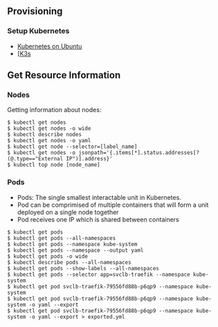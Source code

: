 ## Provisioning 

### Setup Kubernetes 

- [Kubernetes on Ubuntu](https://gist.github.com/ruanbekker/38a38aea5f325f7fa4a19e795ef4f0d0)
- [[K3s](https://github.com/rancher/k3s#quick-start)

## Get Resource Information


### Nodes

Getting information about nodes:

```
$ kubectl get nodes
$ kubectl get nodes -o wide
$ kubectl describe nodes
$ kubectl get nodes -o yaml
$ kubectl get node --selector=[label_name]
$ kubectl get nodes -o jsonpath='{.items[*].status.addresses[?(@.type=="External IP")].address}'
$ kubectl top node [node_name]
```

### Pods

* Pods: The single smallest interactable unit in Kubernetes. 
* Pod can be comprimised of multiple containers that will form a unit deployed on a single node together
* Pod receives one IP which is shared between containers

```
$ kubectl get pods
$ kubectl get pods --all-namespaces
$ kubectl get pods --namespace kube-system
$ kubectl get pods --namespace --output yaml
$ kubectl get pods -o wide
$ kubectl describe pods --all-namespaces
$ kubectl get pods --show-labels --all-namespaces
$ kubectl get pods --selector app=svclb-traefik --namespace kube-system
$ kubectl get pod svclb-traefik-79556fd88b-p6qp9 --namespace kube-system
$ kubectl get pod svclb-traefik-79556fd88b-p6qp9 --namespace kube-system -o yaml --export
$ kubectl get pod svclb-traefik-79556fd88b-p6qp9 --namespace kube-system -o yaml --export > exported.yml

```
